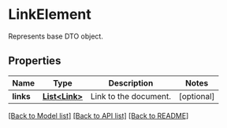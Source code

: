 
# LinkElement
Represents base DTO object.

## Properties
Name | Type | Description | Notes
------------ | ------------- | ------------- | -------------
**links** | [**List&lt;Link&gt;**](Link.md) | Link to the document. |  [optional]


[[Back to Model list]](../../README.md#documentation-for-models) [[Back to API list]](../../README.md#documentation-for-api-endpoints) [[Back to README]](../../README.md)


